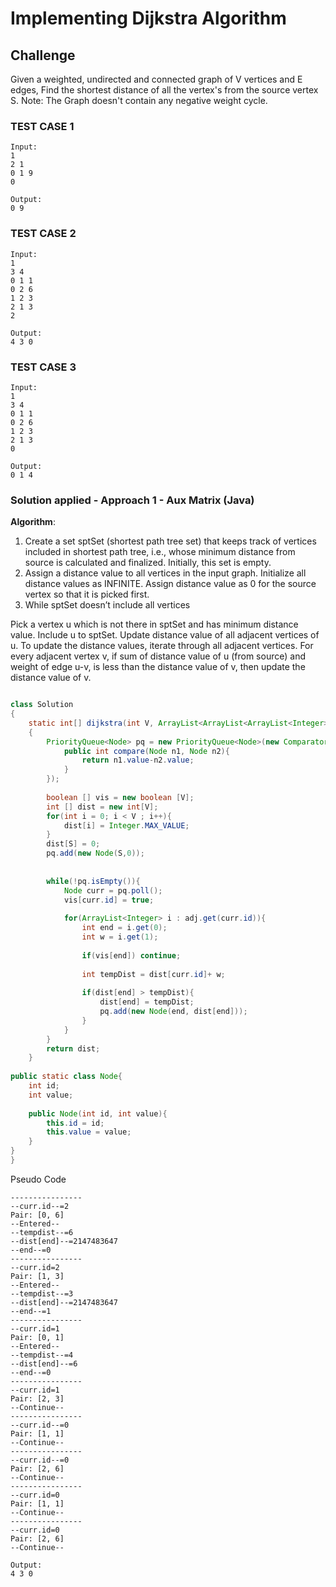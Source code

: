 # Implementing Dijkstra Algorithm

## Challenge 
Given a weighted, undirected and connected graph of V vertices and E edges, Find the shortest distance of all the vertex's from the source vertex S.
Note: The Graph doesn't contain any negative weight cycle.

### TEST CASE 1
````
Input: 
1
2 1
0 1 9
0

Output: 
0 9 
````

### TEST CASE 2
````
Input: 
1
3 4
0 1 1
0 2 6
1 2 3
2 1 3
2

Output:
4 3 0
````

### TEST CASE 3
````
Input: 
1
3 4
0 1 1
0 2 6
1 2 3
2 1 3
0

Output:
0 1 4
````


### Solution applied - Approach 1 - Aux Matrix (Java)

**Algorithm**:

1) Create a set sptSet (shortest path tree set) that keeps track of vertices included in shortest path tree, i.e., whose minimum distance from source is calculated and finalized. Initially, this set is empty. 
2) Assign a distance value to all vertices in the input graph. Initialize all distance values as INFINITE. Assign distance value as 0 for the source vertex so that it is picked first. 
3) While sptSet doesn’t include all vertices 

Pick a vertex u which is not there in sptSet and has minimum distance value. 
Include u to sptSet. 
Update distance value of all adjacent vertices of u. To update the distance values, iterate through all adjacent vertices. For every adjacent vertex v, if sum of distance value of u (from source) and weight of edge u-v, is less than the distance value of v, then update the distance value of v. 


```java

class Solution
{
    static int[] dijkstra(int V, ArrayList<ArrayList<ArrayList<Integer>>> adj, int S)
    {
        PriorityQueue<Node> pq = new PriorityQueue<Node>(new Comparator<Node> (){
            public int compare(Node n1, Node n2){
                return n1.value-n2.value;
            }
        });
        
        boolean [] vis = new boolean [V];
        int [] dist = new int[V];
        for(int i = 0; i < V ; i++){
            dist[i] = Integer.MAX_VALUE;
        }
        dist[S] = 0;
        pq.add(new Node(S,0));
        
        
        while(!pq.isEmpty()){
            Node curr = pq.poll();
            vis[curr.id] = true;
            
            for(ArrayList<Integer> i : adj.get(curr.id)){
                int end = i.get(0);
                int w = i.get(1);
              
                if(vis[end]) continue;
                
                int tempDist = dist[curr.id]+ w;
                
                if(dist[end] > tempDist){
                    dist[end] = tempDist;
                    pq.add(new Node(end, dist[end]));
                }
            }
        }
		return dist;
    }
    
public static class Node{
    int id;
    int value;
    
    public Node(int id, int value){
        this.id = id;
        this.value = value;
    }
}
}

```

Pseudo Code
````
----------------
--curr.id--=2
Pair: [0, 6]
--Entered--
--tempdist--=6
--dist[end]--=2147483647
--end--=0
----------------
--curr.id=2
Pair: [1, 3]
--Entered--
--tempdist--=3
--dist[end]--=2147483647
--end--=1
----------------
--curr.id=1
Pair: [0, 1]
--Entered--
--tempdist--=4
--dist[end]--=6
--end--=0
----------------
--curr.id=1
Pair: [2, 3]
--Continue--
----------------
--curr.id--=0
Pair: [1, 1]
--Continue--
----------------
--curr.id--=0
Pair: [2, 6]
--Continue--
----------------
--curr.id=0
Pair: [1, 1]
--Continue--
----------------
--curr.id=0
Pair: [2, 6]
--Continue--

Output:
4 3 0 


````


